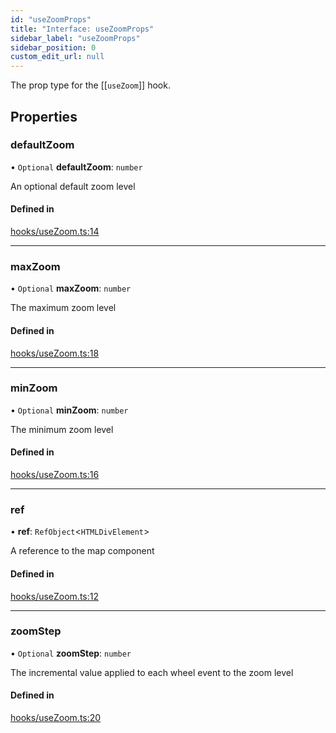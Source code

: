 ```yaml
---
id: "useZoomProps"
title: "Interface: useZoomProps"
sidebar_label: "useZoomProps"
sidebar_position: 0
custom_edit_url: null
---
```


The prop type for the [[`useZoom`]] hook.

## Properties

### defaultZoom

• `Optional` **defaultZoom**: `number`

An optional default zoom level

#### Defined in

[hooks/useZoom.ts:14](https://github.com/rob-blackbourn/jetblack-map/blob/53b6913/src/hooks/useZoom.ts#L14)

___

### maxZoom

• `Optional` **maxZoom**: `number`

The maximum zoom level

#### Defined in

[hooks/useZoom.ts:18](https://github.com/rob-blackbourn/jetblack-map/blob/53b6913/src/hooks/useZoom.ts#L18)

___

### minZoom

• `Optional` **minZoom**: `number`

The minimum zoom level

#### Defined in

[hooks/useZoom.ts:16](https://github.com/rob-blackbourn/jetblack-map/blob/53b6913/src/hooks/useZoom.ts#L16)

___

### ref

• **ref**: `RefObject`<`HTMLDivElement`\>

A reference to the map component

#### Defined in

[hooks/useZoom.ts:12](https://github.com/rob-blackbourn/jetblack-map/blob/53b6913/src/hooks/useZoom.ts#L12)

___

### zoomStep

• `Optional` **zoomStep**: `number`

The incremental value applied to each wheel event to the zoom level

#### Defined in

[hooks/useZoom.ts:20](https://github.com/rob-blackbourn/jetblack-map/blob/53b6913/src/hooks/useZoom.ts#L20)
